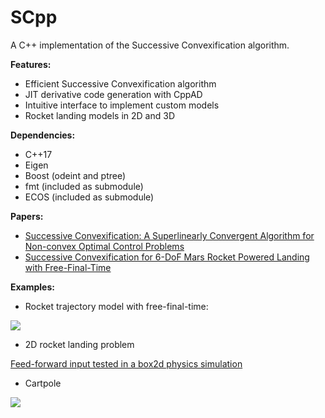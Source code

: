 
# SCpp
A C++ implementation of the Successive Convexification algorithm.

**Features:**

 - Efficient Successive Convexification algorithm
 - JIT derivative code generation with CppAD
 - Intuitive interface to implement custom models
 - Rocket landing models in 2D and 3D
 
**Dependencies:**

 - C++17
 - Eigen
 - Boost (odeint and ptree)
 - fmt (included as submodule)
 - ECOS (included as submodule)
 
 **Papers:**
 - [Successive Convexification: A Superlinearly Convergent Algorithm for Non-convex Optimal Control Problems
](https://arxiv.org/abs/1804.06539)
 - [Successive Convexification for 6-DoF Mars Rocket Powered Landing with Free-Final-Time
](https://arxiv.org/abs/1802.03827)
 
**Examples:**

- Rocket trajectory model with free-final-time:

![](https://thumbs.gfycat.com/DeliriousCandidAldabratortoise-size_restricted.gif)


- 2D rocket landing problem

[Feed-forward input tested in a box2d physics simulation](https://gfycat.com/DaringPortlyBlacklab)


- Cartpole

![](https://thumbs.gfycat.com/KnobbyFlatCanvasback-small.gif)

